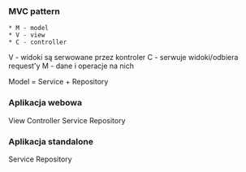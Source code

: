 ### MVC pattern
    * M - model
    * V - view
    * C - controller

V - widoki są serwowane przez kontroler
C - serwuje widoki/odbiera request'y
M - dane i operacje na nich

Model = Service + Repository

### Aplikacja webowa
View
Controller
Service
Repository

### Aplikacja standalone
Service
Repository
